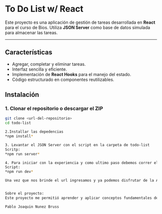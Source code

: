 # **To Do List w/ React**

Este proyecto es una aplicación de gestión de tareas desarrollada en **React** para el curso de Bios. Utiliza **JSON Server** como base de datos simulada para almacenar las tareas.

---

## **Características**

- Agregar, completar y eliminar tareas.
- Interfaz sencilla y eficiente.
- Implementación de **React Hooks** para el manejo del estado.
- Código estructurado en componentes reutilizables.

## **Instalación**

### 1. Clonar el repositorio o descargar el ZIP

```bash
git clone <url-del-repositorio>
cd todo-list

2.Installar las depedencias
*npm install*

3. Levantar el JSON Server con el script en la carpeta de todo-list
Scritp:
*npm run server*

4. Para iniciar con la experiencia y como ultimo paso debemos correr el script siguiente
Script:
*npm run dev*

Una vez que nos brinde el url ingresamos y ya podemos disfrutar de la Applicacion.


Sobre el proyecto:
Este proyecto me permitió aprender y aplicar conceptos fundamentales de React, incluyendo hooks, componentes y manejo de estado. Además, incluye la integración con una base de datos simulada para fortalecer habilidades en el desarrollo frontend

Pablo Joaquin Nunez Bruss
```
